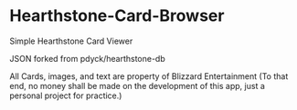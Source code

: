 # Hearthstone-Card-Browser
Simple Hearthstone Card Viewer

JSON forked from pdyck/hearthstone-db

All Cards, images, and text are property of Blizzard Entertainment
(To that end, no money shall be made on the development of this app, just a personal project for practice.)

